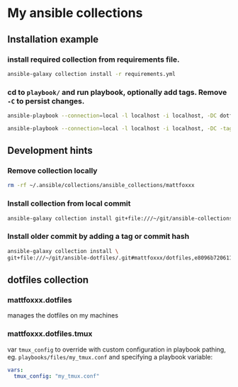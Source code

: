 # My ansible collections

## Installation example

### install required collection from requirements file.

```bash
ansible-galaxy collection install -r requirements.yml
```

### cd to `playbook/` and run playbook, optionally add tags. Remove `-C` to persist changes.

```bash
ansible-playbook --connection=local -l localhost -i localhost, -DC dotfiles.yml
```

```bash
ansible-playbook --connection=local -l localhost -i localhost, -DC -tags tmux dotfiles.yml
```

## Development hints

### Remove collection locally

```bash
rm -rf ~/.ansible/collections/ansible_collections/mattfoxxx
```

### Install collection from local commit

```bash
ansible-galaxy collection install git+file:///~/git/ansible-collections/.git#mattfoxxx/dotfiles
```

### Install older commit by adding a tag or commit hash

```bash
ansible-galaxy collection install \
git+file:///~/git/ansible-dotfiles/.git#mattfoxxx/dotfiles,e8096b720611086bf2020f75879d716728b17cec
```

## dotfiles collection

### mattfoxxx.dotfiles

manages the dotfiles on my machines

### mattfoxxx.dotfiles.tmux

var `tmux_config` to override with custom configuration in playbook pathing, eg. `playbooks/files/my_tmux.conf` and specifying a playbook variable:

```yaml
vars:
  tmux_config: "my_tmux.conf"
```
